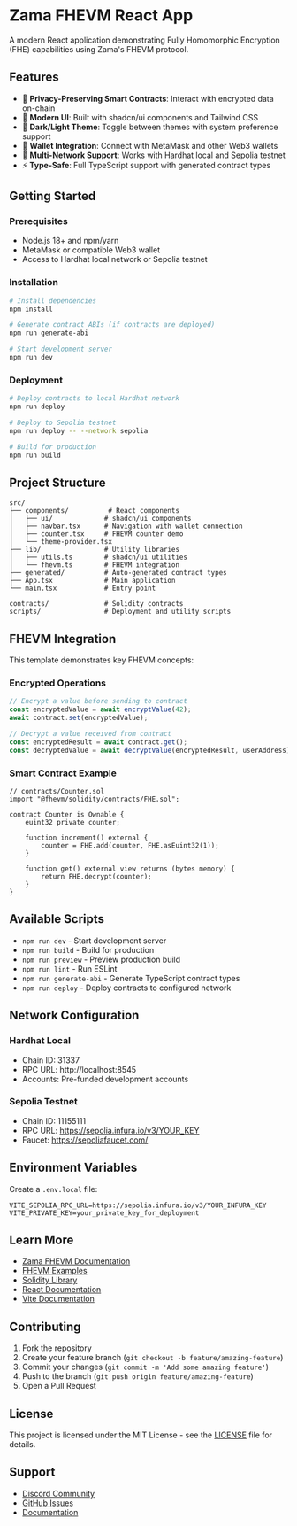 # Zama FHEVM React App

A modern React application demonstrating Fully Homomorphic Encryption (FHE) capabilities using Zama's FHEVM protocol.

## Features

- 🔐 **Privacy-Preserving Smart Contracts**: Interact with encrypted data on-chain
- 🎨 **Modern UI**: Built with shadcn/ui components and Tailwind CSS
- 🌙 **Dark/Light Theme**: Toggle between themes with system preference support
- 👛 **Wallet Integration**: Connect with MetaMask and other Web3 wallets
- 🔗 **Multi-Network Support**: Works with Hardhat local and Sepolia testnet
- ⚡ **Type-Safe**: Full TypeScript support with generated contract types

## Getting Started

### Prerequisites

- Node.js 18+ and npm/yarn
- MetaMask or compatible Web3 wallet
- Access to Hardhat local network or Sepolia testnet

### Installation

```bash
# Install dependencies
npm install

# Generate contract ABIs (if contracts are deployed)
npm run generate-abi

# Start development server
npm run dev
```

### Deployment

```bash
# Deploy contracts to local Hardhat network
npm run deploy

# Deploy to Sepolia testnet
npm run deploy -- --network sepolia

# Build for production
npm run build
```

## Project Structure

```
src/
├── components/          # React components
│   ├── ui/             # shadcn/ui components
│   ├── navbar.tsx      # Navigation with wallet connection
│   ├── counter.tsx     # FHEVM counter demo
│   └── theme-provider.tsx
├── lib/                # Utility libraries
│   ├── utils.ts        # shadcn/ui utilities
│   └── fhevm.ts        # FHEVM integration
├── generated/          # Auto-generated contract types
├── App.tsx             # Main application
└── main.tsx            # Entry point

contracts/              # Solidity contracts
scripts/                # Deployment and utility scripts
```

## FHEVM Integration

This template demonstrates key FHEVM concepts:

### Encrypted Operations
```typescript
// Encrypt a value before sending to contract
const encryptedValue = await encryptValue(42);
await contract.set(encryptedValue);

// Decrypt a value received from contract
const encryptedResult = await contract.get();
const decryptedValue = await decryptValue(encryptedResult, userAddress);
```

### Smart Contract Example
```solidity
// contracts/Counter.sol
import "@fhevm/solidity/contracts/FHE.sol";

contract Counter is Ownable {
    euint32 private counter;
    
    function increment() external {
        counter = FHE.add(counter, FHE.asEuint32(1));
    }
    
    function get() external view returns (bytes memory) {
        return FHE.decrypt(counter);
    }
}
```

## Available Scripts

- `npm run dev` - Start development server
- `npm run build` - Build for production
- `npm run preview` - Preview production build
- `npm run lint` - Run ESLint
- `npm run generate-abi` - Generate TypeScript contract types
- `npm run deploy` - Deploy contracts to configured network

## Network Configuration

### Hardhat Local
- Chain ID: 31337
- RPC URL: http://localhost:8545
- Accounts: Pre-funded development accounts

### Sepolia Testnet
- Chain ID: 11155111
- RPC URL: https://sepolia.infura.io/v3/YOUR_KEY
- Faucet: https://sepoliafaucet.com/

## Environment Variables

Create a `.env.local` file:

```env
VITE_SEPOLIA_RPC_URL=https://sepolia.infura.io/v3/YOUR_INFURA_KEY
VITE_PRIVATE_KEY=your_private_key_for_deployment
```

## Learn More

- [Zama FHEVM Documentation](https://docs.zama.ai/protocol/fhevm/)
- [FHEVM Examples](https://docs.zama.ai/protocol/examples/)
- [Solidity Library](https://docs.zama.ai/protocol/solidity/)
- [React Documentation](https://react.dev/)
- [Vite Documentation](https://vitejs.dev/)

## Contributing

1. Fork the repository
2. Create your feature branch (`git checkout -b feature/amazing-feature`)
3. Commit your changes (`git commit -m 'Add some amazing feature'`)
4. Push to the branch (`git push origin feature/amazing-feature`)
5. Open a Pull Request

## License

This project is licensed under the MIT License - see the [LICENSE](LICENSE) file for details.

## Support

- [Discord Community](https://discord.gg/zama)
- [GitHub Issues](https://github.com/zama-ai/fhevm-template/issues)
- [Documentation](https://docs.zama.ai/)